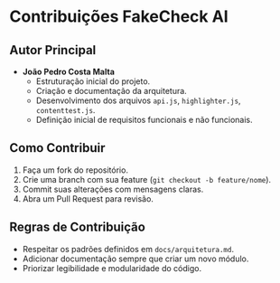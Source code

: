 # Contribuições FakeCheck AI

## Autor Principal
- **João Pedro Costa Malta**  
  - Estruturação inicial do projeto.  
  - Criação e documentação da arquitetura.  
  - Desenvolvimento dos arquivos `api.js`, `highlighter.js`, `contenttest.js`.  
  - Definição inicial de requisitos funcionais e não funcionais.  

## Como Contribuir
1. Faça um fork do repositório.
2. Crie uma branch com sua feature (`git checkout -b feature/nome`).
3. Commit suas alterações com mensagens claras.
4. Abra um Pull Request para revisão.

## Regras de Contribuição
- Respeitar os padrões definidos em `docs/arquitetura.md`.
- Adicionar documentação sempre que criar um novo módulo.
- Priorizar legibilidade e modularidade do código.

